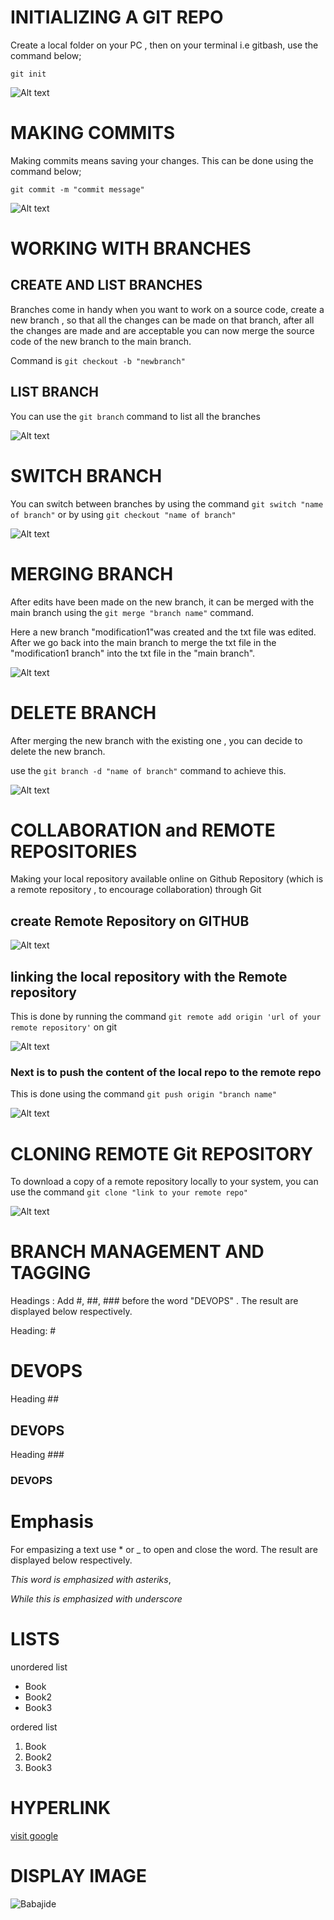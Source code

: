 # INITIALIZING A GIT REPO

Create a local folder on your PC , then on your terminal i.e gitbash, use the command below;

`git init`

![Alt text](<images/Initializing Git Repo.png>)

# MAKING COMMITS

Making commits means saving your changes. This can be done using the command below;

`git commit -m "commit message"`

![Alt text](<images/Committing your channges.png>)

# WORKING WITH BRANCHES

## CREATE AND LIST BRANCHES

Branches come in  handy when you want to work on a source code, create a new branch , so that all the changes can be made on that branch, after all the changes are made and are acceptable you can now merge the source code of the new branch to the main branch.

Command is `git checkout -b "newbranch"`

## LIST BRANCH

You can use the `git branch` command to list all the branches

![Alt text](<images/Create and list git branches.png>)

# SWITCH BRANCH

You can switch between branches by using the command `git switch "name of branch"` or by using `git checkout "name of branch"`

![Alt text](<images/Swiching branch using_git checkout command.png>)


# MERGING BRANCH

After edits have been made on the new branch, it can be merged with the main branch using the `git merge "branch name"` command.

Here a new branch "modification1"was created and the txt file was edited.
After we go back into the main branch to merge the txt file in the "modification1 branch" into the txt file in the "main branch".

![Alt text](<images/Merging branches.png>)


# DELETE BRANCH

After merging the new branch with the existing one , you can decide to delete the new branch.

use the `git branch -d "name of branch"` command to achieve this.

![Alt text](<images/Deleting Branch.png>)

# COLLABORATION and REMOTE REPOSITORIES

Making your local repository available online on Github Repository  (which is a remote repository , to encourage collaboration) through Git

## create Remote Repository on GITHUB

![Alt text](<images/Create Remote Repository.png>)

## linking the local repository with the Remote repository

This is done by running the command `git remote add origin 'url of your remote repository'` on git

![Alt text](<images/Sync Remote Repo with Local Repo.png>)

### Next is to push the content of the local repo to the remote repo

This is done using the command `git push origin "branch name"`

![Alt text](<images/push Local Repo to Remote Repo.png>)


# CLONING REMOTE Git REPOSITORY

To download a copy of a remote repository locally to your system, you can use the command `git clone "link to your remote repo"`

![Alt text](<images/Cloning Remote Git Repo to Local PC.png>)

# BRANCH MANAGEMENT AND TAGGING

Headings : Add #, ##, ###  before the word "DEVOPS" . The result are displayed below respectively. 

Heading: #
# DEVOPS
Heading ##
## DEVOPS
Heading ###
### DEVOPS

# Emphasis

For empasizing a text use * or _ to open and close the word.
The result are displayed below respectively.

*This word is emphasized with asteriks*,

 _While this is emphasized with underscore_ 

 # LISTS

 unordered list

- Book
- Book2
- Book3

ordered list

1. Book
2. Book2
3. Book3

# HYPERLINK


[visit google](https://www.google.com)


# DISPLAY IMAGE

![Babajide](https://upload.wikimedia.org/wikipedia/commons/b/b4/Lionel-Messi-Argentina-2022-FIFA-World-Cup_%28cropped%29.jpg)












